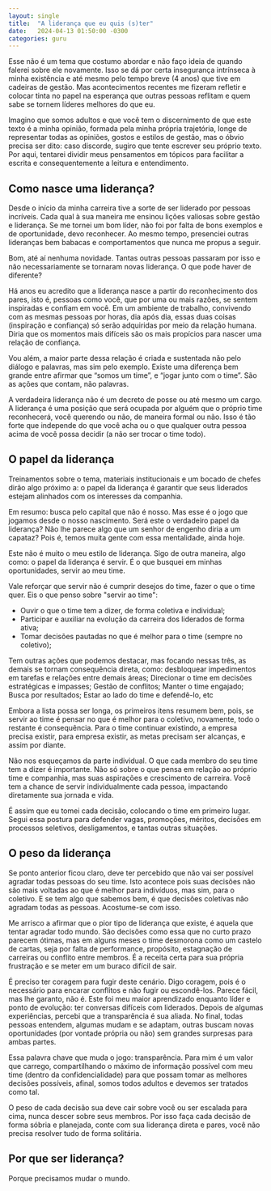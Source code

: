 ```yaml
---
layout: single
title:  "A liderança que eu quis (s)ter"
date:   2024-04-13 01:50:00 -0300
categories: guru
---
```

Esse não é um tema que costumo abordar e não faço ideia de quando falerei sobre ele novamente. Isso se dá por certa insegurança intrínseca à minha existência e até mesmo pelo tempo breve (4 anos) que tive em cadeiras de gestão. Mas acontecimentos recentes me fizeram refletir e colocar tinta no papel na esperança que outras pessoas reflitam e quem sabe se tornem líderes melhores do que eu.

Imagino que somos adultos e que você tem o discernimento de que este texto é a minha opinião, formada pela minha própria trajetória, longe de representar todas as opiniões, gostos e estilos de gestão, mas o óbvio precisa ser dito: caso discorde, sugiro que tente escrever seu próprio texto. Por aqui, tentarei dividir meus pensamentos em tópicos para facilitar a escrita e consequentemente a leitura e entendimento.

## Como nasce uma liderança?
Desde o início da minha carreira tive a sorte de ser liderado por pessoas incríveis. Cada qual à sua maneira me ensinou lições valiosas sobre gestão e liderança. Se me tornei um bom líder, não foi por falta de bons exemplos e de oportunidade, devo reconhecer. Ao mesmo tempo, presenciei outras lideranças bem babacas e comportamentos que nunca me propus a seguir.

Bom, até aí nenhuma novidade. Tantas outras pessoas passaram por isso e não necessariamente se tornaram novas liderança. O que pode haver de diferente?

Há anos eu acredito que a liderança nasce a partir do reconhecimento dos pares, isto é, pessoas como você, que por uma ou mais razões, se sentem inspiradas e confiam em você. Em um ambiente de trabalho, convivendo com as mesmas pessoas por horas, dia após dia, essas duas coisas (inspiração e confiança) só serão adquiridas por meio da relação humana. Diria que os momentos mais difíceis são os mais propícios para nascer uma relação de confiança.

Vou além, a maior parte dessa relação é criada e sustentada não pelo diálogo e palavras, mas sim pelo exemplo. Existe uma diferença bem grande entre afirmar que “somos um time”, e “jogar junto com o time”. São as ações que contam, não palavras.

A verdadeira liderança não é um decreto de posse ou até mesmo um cargo. A liderança é uma posição que será ocupada por alguém que o próprio time reconhecerá, você querendo ou não, de maneira formal ou não. Isso é tão forte que independe do que você acha ou o que qualquer outra pessoa acima de você possa decidir (a não ser trocar o time todo).

## O papel da liderança
Treinamentos sobre o tema, materiais institucionais e um bocado de chefes dirão algo próximo a: o papel da liderança é garantir que seus liderados estejam alinhados com os interesses da companhia.

Em resumo: busca pelo capital que não é nosso. Mas esse é o jogo que jogamos desde o nosso nascimento. Será este o verdadeiro papel da liderança? Não lhe parece algo que um senhor de engenho diria a um capataz? Pois é, temos muita gente com essa mentalidade, ainda hoje.

Este não é muito o meu estilo de liderança. Sigo de outra maneira, algo como: o papel da liderança é servir. É o que busquei em minhas oportunidades, servir ao meu time.

Vale reforçar que servir não é cumprir desejos do time, fazer o que o time quer. Eis o que penso sobre "servir ao time":
- Ouvir o que o time tem a dizer, de forma coletiva e individual;
- Participar e auxiliar na evolução da carreira dos liderados de forma ativa;
- Tomar decisões pautadas no que é melhor para o time (sempre no coletivo);

Tem outras ações que podemos destacar, mas focando nessas três, as demais se tornam consequência direta, como: desbloquear impedimentos em tarefas e relações entre demais áreas; Direcionar o time em decisões estratégicas e impasses; Gestão de conflitos; Manter o time engajado; Busca por resultados; Estar ao lado do time e defendê-lo, etc

Embora a lista possa ser longa, os primeiros itens resumem bem, pois, se servir ao time é pensar no que é melhor para o coletivo, novamente, todo o restante é consequência. Para o time continuar existindo, a empresa precisa existir, para empresa existir, as metas precisam ser alcanças, e assim por diante.

Não nos esqueçamos da parte individual. O que cada membro do seu time tem a dizer é importante. Não só sobre o que pensa em relação ao próprio time e companhia, mas suas aspirações e crescimento de carreira. Você tem a chance de servir individualmente cada pessoa, impactando diretamente sua jornada e vida.

É assim que eu tomei cada decisão, colocando o time em primeiro lugar. Segui essa postura para defender vagas, promoções, méritos, decisões em processos seletivos, desligamentos, e tantas outras situações.

## O peso da liderança
Se ponto anterior ficou claro, deve ter percebido que não vai ser possível agradar todas pessoas do seu time. Isto acontece pois suas decisões não são mais voltadas ao que é melhor para indivíduos, mas sim, para o coletivo. E se tem algo que sabemos bem, é que decisões coletivas não agradam todas as pessoas. Acostume-se com isso.

Me arrisco a afirmar que o pior tipo de liderança que existe, é aquela que tentar agradar todo mundo. São decisões como essa que no curto prazo parecem ótimas, mas em alguns meses o time desmorona como um castelo de cartas, seja por falta de performance, propósito, estagnação de carreiras ou conflito entre membros. É a receita certa para sua própria frustração e se meter em um buraco difícil de sair.

É preciso ter coragem para fugir deste cenário. Digo coragem, pois é o necessário para encarar conflitos e não fugir ou escondê-los. Parece fácil, mas lhe garanto, não é. Este foi meu maior aprendizado enquanto líder e ponto de evolução: ter conversas difíceis com liderados. Depois de algumas experiências, percebi que a transparência é sua aliada. No final, todas pessoas entendem, algumas mudam e se adaptam, outras buscam novas oportunidades (por vontade própria ou não) sem grandes surpresas para ambas partes.

Essa palavra chave que muda o jogo: transparência. Para mim é um valor que carrego, compartilhando o máximo de informação possível com meu time (dentro da confidencialidade) para que possam tomar as melhores decisões possíveis, afinal, somos todos adultos e devemos ser tratados como tal.

O peso de cada decisão sua deve cair sobre você ou ser escalada para cima, nunca descer sobre seus membros. Por isso faça cada decisão de forma sóbria e planejada, conte com sua liderança direta e pares, você não precisa resolver tudo de forma solitária.

## Por que ser liderança?
Porque precisamos mudar o mundo.
